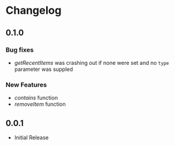# Changelog

## 0.1.0

### Bug fixes

- _getRecentItems_ was crashing out if none were set and no `type` parameter was suppled

### New Features

- _contains_ function
- _removeItem_ function

## 0.0.1

- Initial Release
